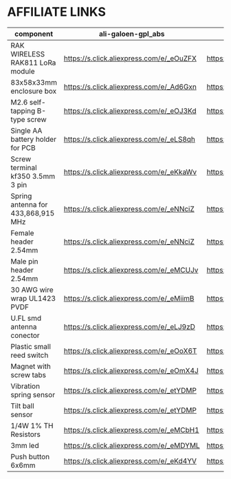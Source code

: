 # AFFILIATE LINKS

| component | ali-galoen-gpl_abs | ali-galoes-gpl_aut | ali-hkstr-yt_chito | ali-inst-yt_chite | ali-hkdy-fb_auto |
| --------- | ---- | ---- | ---- | ---- | ---- |
| RAK WIRELESS RAK811 LoRa module | https://s.click.aliexpress.com/e/_eOuZFX | https://s.click.aliexpress.com/e/_eOuZFX | https://s.click.aliexpress.com/e/_A7M1s9  | https://s.click.aliexpress.com/e/_AXDoBr  | https://s.click.aliexpress.com/e/_AWN8Zx |
| 83x58x33mm enclosure box | https://s.click.aliexpress.com/e/_Ad6Gxn  | https://s.click.aliexpress.com/e/_9Jc9hX  |  https://s.click.aliexpress.com/e/_A4HzXF  | https://s.click.aliexpress.com/e/_AaM4Uh  | https://s.click.aliexpress.com/e/_A4cNuV  |
| M2.6 self-tapping B-type screw | https://s.click.aliexpress.com/e/_eOJ3Kd | https://s.click.aliexpress.com/e/_esHHyb | https://s.click.aliexpress.com/e/_9Aq3ap  | https://s.click.aliexpress.com/e/_9RqiGZ  | https://s.click.aliexpress.com/e/_97KZ4N  |
| Single AA battery holder for PCB | https://s.click.aliexpress.com/e/_eLS8qh | https://s.click.aliexpress.com/e/_eLNd1H | https://s.click.aliexpress.com/e/_AojB05  | https://s.click.aliexpress.com/e/_AqVcSd  | https://s.click.aliexpress.com/e/_ACD2az  |
| Screw terminal kf350 3.5mm 3 pin | https://s.click.aliexpress.com/e/_eKkaWv | https://s.click.aliexpress.com/e/_eLjzKB | https://s.click.aliexpress.com/e/_A8CZ05  |  https://s.click.aliexpress.com/e/_9J0dwv  | https://s.click.aliexpress.com/e/_ASS0Jr  | 
| Spring antenna for 433,868,915 MHz | https://s.click.aliexpress.com/e/_eNNciZ | https://s.click.aliexpress.com/e/_eMkqgn | https://s.click.aliexpress.com/e/_98i2JR  | https://s.click.aliexpress.com/e/_AEz0E5  | https://s.click.aliexpress.com/e/_9yC8PB  | 
| Female header 2.54mm | https://s.click.aliexpress.com/e/_eNNciZ | https://s.click.aliexpress.com/e/_eNYVzN | https://s.click.aliexpress.com/e/_AAOlyN  | https://s.click.aliexpress.com/e/_AqiOQz  | https://s.click.aliexpress.com/e/_9Ic5Kv  | 
| Male pin header 2.54mm | https://s.click.aliexpress.com/e/_eMCUJv | https://s.click.aliexpress.com/e/_eP34IL | https://s.click.aliexpress.com/e/_A7RzJF  | https://s.click.aliexpress.com/e/_A57fjL  | https://s.click.aliexpress.com/e/_97J4Bf  | 
| 30 AWG wire wrap UL1423 PVDF | https://s.click.aliexpress.com/e/_eMiimB | https://s.click.aliexpress.com/e/_eL2EYB |  https://s.click.aliexpress.com/e/_AAHJkl  | https://s.click.aliexpress.com/e/_9ApJIh  | https://s.click.aliexpress.com/e/_A08wAN  | 
| U.FL smd antenna conector | https://s.click.aliexpress.com/e/_eLJ9zD | https://s.click.aliexpress.com/e/_esRDv9 | https://s.click.aliexpress.com/e/_ABQYDF  | https://s.click.aliexpress.com/e/_Arc7Fb | https://s.click.aliexpress.com/e/_Aa4Y0Z  | 
| Plastic small reed switch | https://s.click.aliexpress.com/e/_eOoX6T | https://s.click.aliexpress.com/e/_eMfNwB |  https://s.click.aliexpress.com/e/_9Au2zj  | https://s.click.aliexpress.com/e/_AfIQTn  | https://s.click.aliexpress.com/e/_AK20dx  | 
| Magnet with screw tabs | https://s.click.aliexpress.com/e/_eOmX4J | https://s.click.aliexpress.com/e/_eNjkcJ | https://s.click.aliexpress.com/e/_A96Bjj  | https://s.click.aliexpress.com/e/_A0Jw41  | https://s.click.aliexpress.com/e/_97odf3  | 
| Vibration spring sensor | https://s.click.aliexpress.com/e/_etYDMP | https://s.click.aliexpress.com/e/_eNnywb | https://s.click.aliexpress.com/e/_At4nIh  | https://s.click.aliexpress.com/e/_AmVUkh  | https://s.click.aliexpress.com/e/_AsryM1  | 
| Tilt ball sensor | https://s.click.aliexpress.com/e/_etYDMP | https://s.click.aliexpress.com/e/_eMEXVd | https://s.click.aliexpress.com/e/_A0i9QZ  |  https://s.click.aliexpress.com/e/_AAGCkD  | https://s.click.aliexpress.com/e/_ANugqN  | 
| 1/4W 1% TH Resistors | https://s.click.aliexpress.com/e/_eMCbH1 | https://s.click.aliexpress.com/e/_etm4gJ | https://s.click.aliexpress.com/e/_9gL8Ff  |  https://s.click.aliexpress.com/e/_A5AhsN| https://s.click.aliexpress.com/e/_AgdGdj  | 
| 3mm led | https://s.click.aliexpress.com/e/_eMDYML | https://s.click.aliexpress.com/e/_eN09ER |  https://s.click.aliexpress.com/e/_AaShNX  |  https://s.click.aliexpress.com/e/_AEnBlr  | https://s.click.aliexpress.com/e/_AWoQxn  | 
| Push button 6x6mm | https://s.click.aliexpress.com/e/_eKd4YV | https://s.click.aliexpress.com/e/_etiG5l | https://s.click.aliexpress.com/e/_9fBC0t  | https://s.click.aliexpress.com/e/_A6gPod | https://s.click.aliexpress.com/e/_AeGw0D  | 
